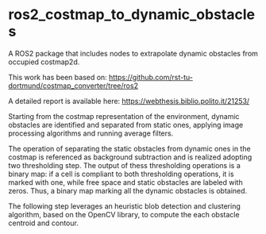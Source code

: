 # ros2_costmap_to_dynamic_obstacles

A ROS2 package that includes nodes to extrapolate dynamic obstacles from occupied costmap2d.

This work has been based on: https://github.com/rst-tu-dortmund/costmap_converter/tree/ros2

A detailed report is available here:
https://webthesis.biblio.polito.it/21253/

Starting from the costmap representation of the environment, dynamic obstacles are identified and separated from static ones,
applying image processing algorithms and running average filters.

The operation of separating the static obstacles from dynamic
ones in the costmap is referenced as background subtraction and is realized adopting two thresholding step.
The output of thess thresholding operations is a binary map: if a cell is
compliant to both thresholding operations, it is marked with one, while free space
and static obstacles are labeled with zeros. Thus, a binary map marking all the dynamic obstacles is obtained.

The following step leverages an heuristic blob detection and clustering algorithm, based on the OpenCV library, to compute the each obstacle centroid and contour.
